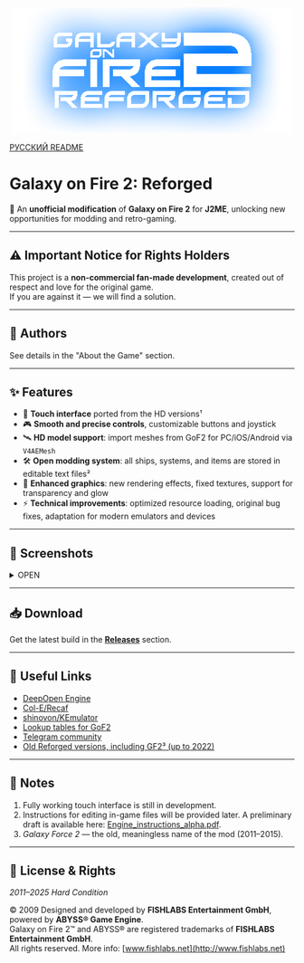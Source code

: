 <p align="center">
  <img src="github/logo.png"/>
</p>

[РУССКИЙ README](README_RU.md)

# Galaxy on Fire 2: Reforged
🚀 An **unofficial modification** of **Galaxy on Fire 2** for **J2ME**, unlocking new opportunities for modding and retro-gaming.

---

## ⚠️ Important Notice for Rights Holders
This project is a **non-commercial fan-made development**, created out of respect and love for the original game.  
If you are against it — we will find a solution.

---

## 👥 Authors
See details in the "About the Game" section.

---

## ✨ Features

- 🎨 **Touch interface** ported from the HD versions¹  
- 🎮 **Smooth and precise controls**, customizable buttons and joystick  
- 🛰 **HD model support**: import meshes from GoF2 for PC/iOS/Android via `V4AEMesh`  
- 🛠 **Open modding system**: all ships, systems, and items are stored in editable text files²  
- 🌌 **Enhanced graphics**: new rendering effects, fixed textures, support for transparency and glow  
- ⚡ **Technical improvements**: optimized resource loading, original bug fixes, adaptation for modern emulators and devices  

---

## 📸 Screenshots
<p align="center">
<details>
<summary>OPEN</summary>

___

![Menu](github/screen1.png)  
![Gameplay](github/screen2.png)  
![Starmap](github/screen3.png)  

___
</details>
</p>

---

## 📥 Download
Get the latest build in the [**Releases**](https://github.com/Smert124/Galaxy-on-Fire-2-Reforged/releases) section.

---

## 🔗 Useful Links
- [DeepOpen Engine](https://github.com/BaalNetbek/DeepOpen)  
- [Col-E/Recaf](https://github.com/Col-E/Recaf)  
- [shinovon/KEmulator](https://github.com/shinovon/KEmulator)  
- [Lookup tables for GoF2](https://docs.google.com/spreadsheets/u/1/d/e/2PACX-1vRjJFtnrG9-7vdqHtHtPCu0Tg7C-1A89lxo434_7fgEguS9I6O1u3wcRmoWnHEhgUP2Mbd9EMIzAPJA/pubhtml#)  
- [Telegram community](https://t.me/HardCondition)  
- [Old Reforged versions, including GF2³ (up to 2022)](https://drive.google.com/drive/folders/198TUt7ERvaK7kdShcHvn_otm48rbBnKV?usp=drive_link)  

---

## 📌 Notes
1. Fully working touch interface is still in development.  
2. Instructions for editing in-game files will be provided later. A preliminary draft is available here: [Engine_instructions_alpha.pdf](github/Engine_instructions_alpha.pdf).  
3. *Galaxy Force 2* — the old, meaningless name of the mod (2011–2015).  

---

## 📜 License & Rights
<i>2011–2025 Hard Condition</i>  

© 2009 Designed and developed by **FISHLABS Entertainment GmbH**, powered by **ABYSS® Game Engine**.  
Galaxy on Fire 2™ and ABYSS® are registered trademarks of **FISHLABS Entertainment GmbH**.  
All rights reserved. More info: [www.fishlabs.net](http://www.fishlabs.net)
